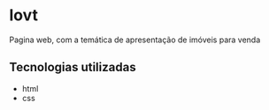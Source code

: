 # lovt
Pagina web, com a temática de apresentação de imóveis para venda 

## Tecnologias utilizadas
- html
- css 
